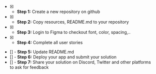 - [x] - <b>Step 1:</b> Create a new repository on github
- [x] - <b>Step 2:</b> Copy resources, README.md to your repository
- [x] - <b>Step 3:</b> Login to Figma to checkout font, color, spacing,..
- [x] - <b>Step 4:</b> Complete all user stories
- [] - <b>Step 5:</b> Update README.md
- [] - <b>Step 6:</b> Deploy your app and submit your solution
- [] - <b>Step 7:</b> Share your solution on Discord, Twitter and other platforms to ask for feedback
